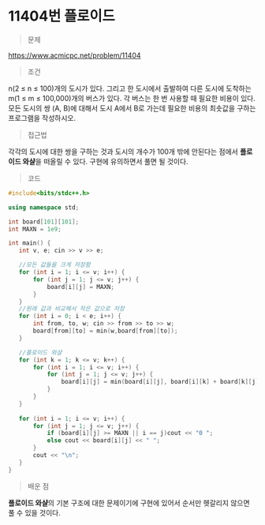 # 11404번 플로이드

> 문제

https://www.acmicpc.net/problem/11404

> 조건

n(2 ≤ n ≤ 100)개의 도시가 있다. 그리고 한 도시에서 출발하여 다른 도시에 도착하는 m(1 ≤ m ≤ 100,000)개의 버스가 있다. 각 버스는 한 번 사용할 때 필요한 비용이 있다.  
모든 도시의 쌍 (A, B)에 대해서 도시 A에서 B로 가는데 필요한 비용의 최솟값을 구하는 프로그램을 작성하시오.

> 접근법

각각의 도시에 대한 쌍을 구하는 것과 도시의 개수가 100개 밖에 안된다는 점에서 **플로이드 와샬**을 떠올릴 수 있다. 구현에 유의하면서 풀면 될 것이다.

> 코드

 ``` c++
#include<bits/stdc++.h>

using namespace std;

int board[101][101];
int MAXN = 1e9;

int main() {
	int v, e; cin >> v >> e;

    //모든 값들을 크게 저장함
	for (int i = 1; i <= v; i++) {
		for (int j = 1; j <= v; j++) {
			board[i][j] = MAXN;
		}
	}
    //원래 값과 비교해서 작은 값으로 저장
	for (int i = 0; i < e; i++) {
		int from, to, w; cin >> from >> to >> w;
		board[from][to] = min(w,board[from][to]);
	}

    //플로이드 와샬
	for (int k = 1; k <= v; k++) {
		for (int i = 1; i <= v; i++) {
			for (int j = 1; j <= v; j++) {
				board[i][j] = min(board[i][j], board[i][k] + board[k][j]);
			}
		}
	}
	
	for (int i = 1; i <= v; i++) {
		for (int j = 1; j <= v; j++) {
			if (board[i][j] >= MAXN || i == j)cout << "0 ";
			else cout << board[i][j] << " ";
		}
		cout << "\n";
	}
}
```

> 배운 점

**플로이드 와샬**의 기본 구조에 대한 문제이기에 구현에 있어서 순서만 헷갈리지 않으면 풀 수 있을 것이다.